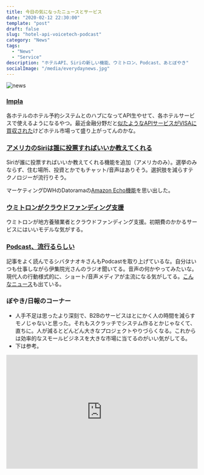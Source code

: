 ```yaml
---
title: 今日の気になったニュースとサービス
date: "2020-02-12 22:30:00"
template: "post"
draft: false
slug: "hotel-api-voicetech-podcast"
category: "News"
tags:
  - "News"
  - "Service"
description: "ホテルAPI、Siriの新しい機能、ウミトロン、Podcast、あとぼやき"
socialImage: "/media/everydaynews.jpg"
---
```


![news](/media/everydaynews.jpg)

### [Impla](https://getimpala.com/)
各ホテルのホテル予約システムとのハブになってAPI生やせて、各ホテルサービスで使えるようになるやつ。最近金融分野だと[似たようなAPIサービスがVISAに買収された](https://jp.techcrunch.com/2020/01/15/2020-01-13-visa-is-acquiring-plaid-for-5-3-billion-2x-its-final-private-valuation/)けどホテル市場って盛り上がってんのかな。

### [アメリカのSiriは誰に投票すればいいか教えてくれる](https://techcrunch.com/2020/02/11/siri-will-now-answer-your-election-questions/)
Siriが誰に投票すればいいか教えてくれる機能を追加（アメリカのみ）。選挙のみならず、住む場所、投資とかでもチャット/音声はありそう。選択肢を減らすテクノロジーが流行りそう。

マーケティングDWHのDatoramaの[Amazon Echo機能](http://blog-jp.datorama.com/entry/alexa_integration)を思い出した。

### [ウミトロンがクラウドファンディング支援](https://thebridge.jp/2020/02/umitron-akasaka-suisan-crowdfunding)
ウミトロンが地方養殖業者とクラウドファンディング支援。初期費のかかるサービスにはいいモデルな気がする。

### [Podcast、流行るらしい](https://irnote.com/n/n8cce1f1be29e)
記事をよく読んでるシバタナオキさんもPodcastを取り上げているな。自分はいつも仕事しながら伊集院光さんのラジオ聞いてる。音声の何かやってみたいな。現代人の行動様式的に、ショート/音声メディアが主流になる気がしてる。[こんなニュース](https://thebridge.jp/2020/02/spotify-users-up-31-to-271-million-in-q4-2019-podcasts-convert-free-to-paid-subscribers)も出ている。

### ぼやき/日報のコーナー
- 人手不足は思ったより深刻で、B2Bのサービスはとにかく人の時間を減らすモノじゃないと思った。それもスクラッチでシステム作るとかじゃなくて、直ちに。人が減るとどんどん大きなプロジェクトやりづらくなる。これからは効率的なスモールビジネスを大きな市場に当てるのがいい気がしてる。
- 下は参考。
<iframe width="100%" height="300" scrolling="no" frameborder="no" allow="autoplay" src="https://w.soundcloud.com/player/?url=https%3A//api.soundcloud.com/tracks/338816102&color=%23ff5500&auto_play=false&hide_related=false&show_comments=true&show_user=true&show_reposts=false&show_teaser=true&visual=true"></iframe>
